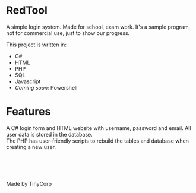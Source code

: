 # RedTool
A simple login system. Made for school, exam work. It's a sample program, not for commercial use, just to show our progress.

This project is written in:
<ul>
  <li>C#</li>
  <li>HTML</li>
  <li>PHP</li>
  <li>SQL</li> 
  <li>Javascript</li>
  <li><em>Coming soon: </em>Powershell</li>
</ul>

<h1>Features</h1>
A C# login form and HTML website with username, password and email. All user data is stored in the database.<br>
The PHP has user-friendly scripts to rebuild the tables and database when creating a new user.<br>

<br><br><br><br>Made by TinyCorp
